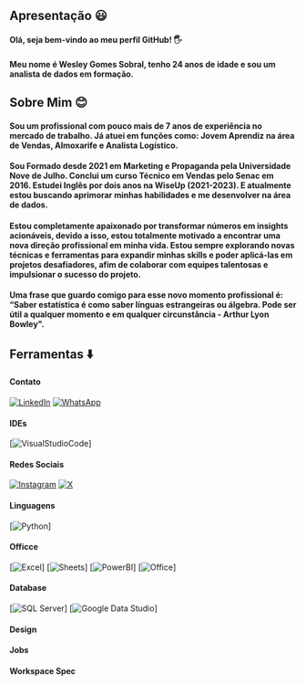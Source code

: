 ## Apresentação 😃
#### Olá, seja bem-vindo ao meu perfil GitHub! 🖐️

#### Meu nome é Wesley Gomes Sobral, tenho 24 anos de idade e sou um analista de dados em formação.

## Sobre Mim 😊
#### Sou um profissional com pouco mais de 7 anos de experiência no mercado de trabalho. Já atuei em funções como: Jovem Aprendiz na área de Vendas, Almoxarife e Analista Logístico.
#### Sou Formado desde 2021 em Marketing e Propaganda pela Universidade Nove de Julho. Conclui um curso Técnico em Vendas pelo Senac em 2016. Estudei Inglês por dois anos na WiseUp (2021-2023). E atualmente estou buscando aprimorar minhas habilidades e me desenvolver na área de dados.
#### Estou completamente apaixonado por transformar números em insights acionáveis, devido a isso, estou totalmente motivado a encontrar uma nova direção profissional em minha vida. Estou sempre explorando novas técnicas e ferramentas para expandir minhas skills e poder aplicá-las em projetos desafiadores, afim de colaborar com equipes talentosas e impulsionar o sucesso do projeto.
#### Uma frase que guardo comigo para esse novo momento profissional é: “Saber estatística é como saber línguas estrangeiras ou álgebra. Pode ser útil a qualquer momento e em qualquer circunstância - Arthur Lyon Bowley".

## Ferramentas ⬇️
#### Contato
[![LinkedIn](https://img.shields.io/badge/LinkedIn-0077B5?style=for-the-badge&logo=linkedin&logoColor=white)](https://www.linkedin.com/in/wesley-gomes-sobral/)
[![WhatsApp](https://img.shields.io/badge/WhatsApp-25D366?style=for-the-badge&logo=WhatsApp&logoColor=white)](https://wa.me/<+5511988997386>)

#### IDEs
[![VisualStudioCode](https://img.shields.io/badge/Visual_Studio_Code-0078D4?style=for-the-badge&logo=visual%20studio%20code&logoColor=white)]

#### Redes Sociais
[![Instagram](https://img.shields.io/badge/Instagram-E4405F?style=for-the-badge&logo=instagram&logoColor=white)](https://www.instagram.com/_wessg?igsh=bzYybnBwNTJjd241&utm_source=qr)
[![X](https://img.shields.io/badge/X-000000?style=for-the-badge&logo=x&logoColor=white)](https://x.com/@wsgomex)

#### Linguagens
[![Python](https://img.shields.io/badge/Python-14354C?style=for-the-badge&logo=python&logoColor=white)]

#### Officce
[![Excel](https://img.shields.io/badge/Microsoft_Excel-217346?style=for-the-badge&logo=excel&logoColor=white)]
[![Sheets](https://img.shields.io/badge/Google%20Sheets-34A853?style=for-the-badge&logo=google-sheets&logoColor=white)]
[![PowerBI](https://img.shields.io/badge/Microsoft_Power_BI-FFDD00?style=for-the-badge&logo=microsoft-power-bi&logoColor=black)]
[![Office](https://img.shields.io/badge/Microsoft_Office-D83B01?style=for-the-badge&logo=microsoft-office&logoColor=white)]

#### Database
[![SQL Server](https://img.shields.io/badge/Microsoft_SQL_Server-CC2927?style=for-the-badge&logo=microsoft-sql-server&logoColor=white)]
[![Google Data Studio](https://img.shields.io/badge/Google_Data_Studio-0078D4?style=for-the-badge&logo=google-data-studio&logoColor=white)]

#### Design

#### Jobs

#### Workspace Spec

<!--
**WesleySobrall/WesleySobrall** is a ✨ _special_ ✨ repository because its `README.md` (this file) appears on your GitHub profile.

Here are some ideas to get you started:

- 🔭 I’m currently working on ...
- 🌱 I’m currently learning ...
- 👯 I’m looking to collaborate on ...
- 🤔 I’m looking for help with ...
- 💬 Ask me about ...
- 📫 How to reach me: ...
- 😄 Pronouns: ...
- ⚡ Fun fact: ...
-->
